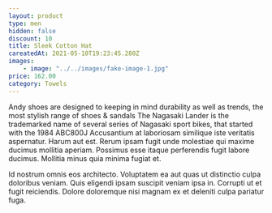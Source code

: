 ```yaml
---
layout: product
type: men
hidden: false
discount: 10
title: Sleek Cotton Hat
careatedAt: 2021-05-10T19:23:45.280Z
images:
    - image: "../../images/fake-image-1.jpg"
price: 162.00
category: Towels
---
```

Andy shoes are designed to keeping in mind durability as well as trends, the most stylish range of shoes & sandals
The Nagasaki Lander is the trademarked name of several series of Nagasaki sport bikes, that started with the 1984 ABC800J
Accusantium at laboriosam similique iste veritatis aspernatur. Harum aut est. Rerum ipsam fugit unde molestiae qui maxime ducimus mollitia aperiam. Possimus esse itaque perferendis fugit labore ducimus. Mollitia minus quia minima fugiat et.
 Id nostrum omnis eos architecto. Voluptatem ea aut quas ut distinctio culpa doloribus veniam. Quis eligendi ipsam suscipit veniam ipsa in. Corrupti ut et fugit reiciendis. Dolore doloremque nisi magnam ex et deleniti culpa pariatur fuga.
